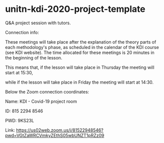 # unitn-kdi-2020-project-template




Q&A project session with tutors.

Connection info:

These meetings will take place after the explanation of the theory parts of each methodology's phase, as scheduled in the calendar of the KDI course (see KDI website). The time allocated for these meetings is 20 minutes in the beginning of the lesson.

This means that, if the lesson will take place in Thursday the meeting will start at 15:30, 

while if the lesson will take place in Friday the meeting will start at 14:30.

Below the Zoom connection coordinates:

Name: KDI - Covid-19 project room

ID: 815 2294 8546 

PWD: 9KS23L

Link: https://us02web.zoom.us/j/81522948546?pwd=VGtZaWRCVmkyZEthS05wbUNZT1pRZz09

